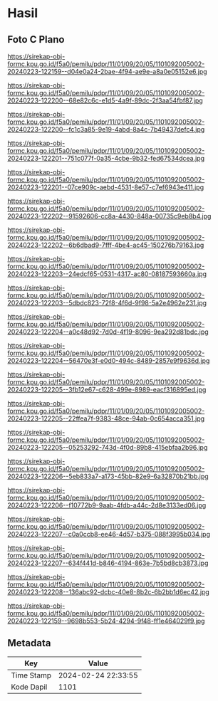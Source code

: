 # Hasil

## Foto C Plano

https://sirekap-obj-formc.kpu.go.id/f5a0/pemilu/pdpr/11/01/09/20/05/1101092005002-20240223-122159--d04e0a24-2bae-4f94-ae9e-a8a0e05152e6.jpg

https://sirekap-obj-formc.kpu.go.id/f5a0/pemilu/pdpr/11/01/09/20/05/1101092005002-20240223-122200--68e82c6c-e1d5-4a9f-89dc-2f3aa54fbf87.jpg

https://sirekap-obj-formc.kpu.go.id/f5a0/pemilu/pdpr/11/01/09/20/05/1101092005002-20240223-122200--fc1c3a85-9e19-4abd-8a4c-7b49437defc4.jpg

https://sirekap-obj-formc.kpu.go.id/f5a0/pemilu/pdpr/11/01/09/20/05/1101092005002-20240223-122201--751c077f-0a35-4cbe-9b32-fed67534dcea.jpg

https://sirekap-obj-formc.kpu.go.id/f5a0/pemilu/pdpr/11/01/09/20/05/1101092005002-20240223-122201--07ce909c-aebd-4531-8e57-c7ef6943e411.jpg

https://sirekap-obj-formc.kpu.go.id/f5a0/pemilu/pdpr/11/01/09/20/05/1101092005002-20240223-122202--91592606-cc8a-4430-848a-00735c9eb8b4.jpg

https://sirekap-obj-formc.kpu.go.id/f5a0/pemilu/pdpr/11/01/09/20/05/1101092005002-20240223-122202--6b6dbad9-7fff-4be4-ac45-150276b79163.jpg

https://sirekap-obj-formc.kpu.go.id/f5a0/pemilu/pdpr/11/01/09/20/05/1101092005002-20240223-122203--24edcf65-0531-4317-ac80-08187593660a.jpg

https://sirekap-obj-formc.kpu.go.id/f5a0/pemilu/pdpr/11/01/09/20/05/1101092005002-20240223-122203--5dbdc823-72f8-4f6d-9f98-5a2e4962e231.jpg

https://sirekap-obj-formc.kpu.go.id/f5a0/pemilu/pdpr/11/01/09/20/05/1101092005002-20240223-122204--a0c48d92-7d0d-4f19-8096-9ea292d81bdc.jpg

https://sirekap-obj-formc.kpu.go.id/f5a0/pemilu/pdpr/11/01/09/20/05/1101092005002-20240223-122204--56470e3f-e0d0-494c-8489-2857e9f9636d.jpg

https://sirekap-obj-formc.kpu.go.id/f5a0/pemilu/pdpr/11/01/09/20/05/1101092005002-20240223-122205--3fb12e67-c628-499e-8989-eacf316895ed.jpg

https://sirekap-obj-formc.kpu.go.id/f5a0/pemilu/pdpr/11/01/09/20/05/1101092005002-20240223-122205--22ffea7f-9383-48ce-94ab-0c654acca351.jpg

https://sirekap-obj-formc.kpu.go.id/f5a0/pemilu/pdpr/11/01/09/20/05/1101092005002-20240223-122205--05253292-743d-4f0d-89b8-415ebfaa2b96.jpg

https://sirekap-obj-formc.kpu.go.id/f5a0/pemilu/pdpr/11/01/09/20/05/1101092005002-20240223-122206--5eb833a7-a173-45bb-82e9-6a32870b21bb.jpg

https://sirekap-obj-formc.kpu.go.id/f5a0/pemilu/pdpr/11/01/09/20/05/1101092005002-20240223-122206--f10772b9-9aab-4fdb-a44c-2d8e3133ed06.jpg

https://sirekap-obj-formc.kpu.go.id/f5a0/pemilu/pdpr/11/01/09/20/05/1101092005002-20240223-122207--c0a0ccb8-ee46-4d57-b375-088f3995b034.jpg

https://sirekap-obj-formc.kpu.go.id/f5a0/pemilu/pdpr/11/01/09/20/05/1101092005002-20240223-122207--634f441d-b846-4194-863e-7b5bd8cb3873.jpg

https://sirekap-obj-formc.kpu.go.id/f5a0/pemilu/pdpr/11/01/09/20/05/1101092005002-20240223-122208--136abc92-dcbc-40e8-8b2c-6b2bb1d6ec42.jpg

https://sirekap-obj-formc.kpu.go.id/f5a0/pemilu/pdpr/11/01/09/20/05/1101092005002-20240223-122159--9698b553-5b24-4294-9f48-ff1e464029f9.jpg


## Metadata

| Key        | Value               |
| ---------- | ------------------- |
| Time Stamp | 2024-02-24 22:33:55 |
| Kode Dapil | 1101                |



